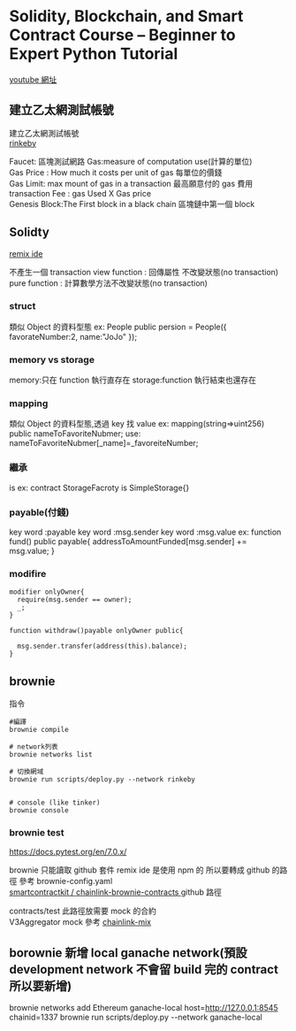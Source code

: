 # Solidity, Blockchain, and Smart Contract Course – Beginner to Expert Python Tutorial

[youtube 網址](https://www.youtube.com/watch?v=M576WGiDBdQ)

## 建立乙太網測試帳號

建立乙太網測試帳號  
[rinkeby](https://faucet.rinkeby.io)

Faucet: 區塊測試網路
Gas:measure of computation use(計算的單位)  
Gas Price : How much it costs per unit of gas 每單位的價錢  
Gas Limit: max mount of gas in a transaction 最高願意付的 gas 費用  
transaction Fee : gas Used X Gas price  
Genesis Block:The First block in a black chain 區塊鏈中第一個 block

## Solidty

[remix ide](https://remix.ethereum.org)

不產生一個 transaction
view function : 回傳屬性 不改變狀態(no transaction)  
pure function : 計算數學方法不改變狀態(no transaction)

### struct

類似 Object 的資料型態
ex:
People public persion = People({
favorateNumber:2,
name:"JoJo"
});

### memory vs storage

memory:只在 function 執行直存在
storage:function 執行結束也還存在

### mapping

類似 Object 的資料型態,透過 key 找 value
ex:
mapping(string=>uint256) public nameToFavoriteNubmer;
use:
nameToFavoriteNubmer[_name]=\_favoreiteNumber;

### 繼承

is
ex:
contract StorageFacroty is SimpleStorage{}

### payable(付錢)

key word :payable
key word :msg.sender
key word :msg.value
ex:
function fund() public payable{
addressToAmountFunded[msg.sender] += msg.value;
}

### modifire

    modifier onlyOwner{
      require(msg.sender == owner);
      _;
    }

    function withdraw()payable onlyOwner public{

      msg.sender.transfer(address(this).balance);
    }

## brownie

指令

```
#編譯
brownie compile

# network列表
brownie networks list

# 切換網域
brownie run scripts/deploy.py --network rinkeby


# console (like tinker)
brownie console
```

### brownie test

https://docs.pytest.org/en/7.0.x/

brownie 只能讀取 github 套件 remix ide 是使用 npm 的 所以要轉成 github 的路徑 參考 brownie-config.yaml  
[smartcontractkit
/
chainlink-brownie-contracts
](https://github.com/smartcontractkit/chainlink-brownie-contracts) github 路徑

contracts/test 此路徑放需要 mock 的合約  
V3Aggregator mock 參考 [chainlink-mix
](https://github.com/smartcontractkit/chainlink-mix)

## borownie 新增 local ganache network(預設 development network 不會留 build 完的 contract 所以要新增)

brownie networks add Ethereum ganache-local host=http://127.0.0.1:8545 chainid=1337
brownie run scripts/deploy.py --network ganache-local
